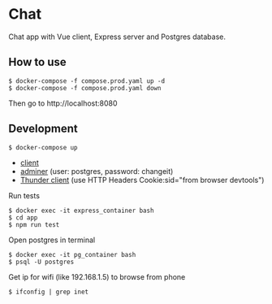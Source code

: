 # Chat

Chat app with Vue client, Express server and Postgres database.

## How to use

```shell
$ docker-compose -f compose.prod.yaml up -d
$ docker-compose -f compose.prod.yaml down
```

Then go to http://localhost:8080

## Development

```shell
$ docker-compose up
```
- [client](http://localhost:5173)
- [adminer](http://localhost:8080) (user: postgres, password: changeit)
- [Thunder client](http://localhost:3000/self) (use HTTP Headers Cookie:sid="from browser devtools")

Run tests
```shell
$ docker exec -it express_container bash
$ cd app
$ npm run test
```

Open postgres in terminal
```shell
$ docker exec -it pg_container bash
$ psql -U postgres
```

Get ip for wifi (like 192.168.1.5) to browse from phone
```shell
$ ifconfig | grep inet
```